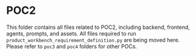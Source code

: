 # POC2

This folder contains all files related to POC2, including backend, frontend, agents, prompts, and assets. All files required to run `product_workbench_requirement_definition.py` are being moved here. Please refer to `poc3` and `poc4` folders for other POCs.
